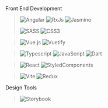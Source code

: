 Front End Development

> ![Angular](https://img.shields.io/badge/angular-%23DD0031.svg?style=for-the-badge&logo=angular&logoColor=white)
> ![RxJs](https://img.shields.io/badge/AngularJS-E23237?style=for-the-badge&logo=angularjs&logoColor=white)
> ![Jasmine](https://img.shields.io/badge/Jasmine-8A4182?style=for-the-badge&logo=Jasmine&logoColor=whit)
> 
> ![SASS](https://img.shields.io/badge/SASS-hotpink.svg?style=for-the-badge&logo=SASS&logoColor=white)
> ![CSS3](https://img.shields.io/badge/css3-%231572B6.svg?style=for-the-badge&logo=css3&logoColor=white)

> ![Vue.js](https://img.shields.io/badge/vuejs-%2335495e.svg?style=for-the-badge&logo=vuedotjs&logoColor=%234FC08D)
> ![Vuetify](https://img.shields.io/badge/Vuetify-1867C0?style=for-the-badge&logo=vuetify&logoColor=AEDDFF)

> ![Typescript](https://img.shields.io/badge/TypeScript-007ACC?style=for-the-badge&logo=typescript&logoColor=white)
> ![JavaScript](https://img.shields.io/badge/javascript-%23323330.svg?style=for-the-badge&logo=javascript&logoColor=%23F7DF1E)
> ![Dart](https://img.shields.io/badge/Dart-0175C2?style=for-the-badge&logo=dart&logoColor=white)


> ![React](https://img.shields.io/badge/React-20232A?style=for-the-badge&logo=react&logoColor=61DAFB)
> ![StyledComponents](https://img.shields.io/badge/styled--components-DB7093?style=for-the-badge&logo=styled-components&logoColor=white)

> ![Vite](https://img.shields.io/badge/Vite-B73BFE?style=for-the-badge&logo=vite&logoColor=FFD62E)
> ![Redux](https://img.shields.io/badge/Redux-593D88?style=for-the-badge&logo=redux&logoColor=white)

Design Tools

> ![Storybook](https://img.shields.io/badge/storybook-FF4785?style=for-the-badge&logo=storybook&logoColor=white)

